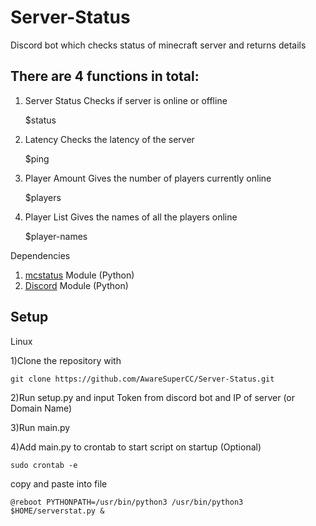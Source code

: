 # Server-Status
Discord bot which checks status of minecraft server and returns details

## There are 4 functions in total:
  
  1. Server Status
     Checks if server is online or offline
     
     $status
  
  
  2. Latency
     Checks the latency of the server
     
     $ping
  
  
  3. Player Amount
     Gives the number of players currently online
     
     $players
  
  
  4. Player List
     Gives the names of all the players online
     
     $player-names
    
    

Dependencies
1) [mcstatus](https://github.com/Dinnerbone/mcstatus) Module (Python)
2) [Discord](https://pypi.org/project/discord.py/) Module (Python)


## Setup

Linux

1)Clone the repository with 
         
```
git clone https://github.com/AwareSuperCC/Server-Status.git
```

2)Run setup.py and input Token from discord bot and IP of server (or Domain Name)
    
3)Run main.py
    
4)Add main.py to crontab to start script on startup (Optional)
        
```
sudo crontab -e
```
  copy and paste into file
       
```
@reboot PYTHONPATH=/usr/bin/python3 /usr/bin/python3 $HOME/serverstat.py &
```
